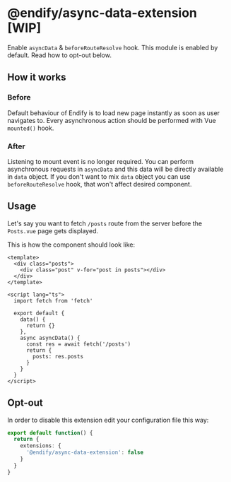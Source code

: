 # @endify/async-data-extension [WIP]
Enable `asyncData` & `beforeRouteResolve` hook. This module is enabled by default. Read how to opt-out below.

## How it works
### Before
Default behaviour of Endify is to load new page instantly as soon as user navigates to. Every asynchronous action should be performed with Vue `mounted()` hook.
### After
Listening to mount event is no longer required. You can perform asynchronous requests in `asyncData` and this data will be directly available in `data` object. If you don't want to mix `data` object you can use `beforeRouteResolve` hook, that won't affect desired component.

## Usage
Let's say you want to fetch `/posts` route from the server before the `Posts.vue` page gets displayed.

This is how the component should look like:
```vue
<template>
  <div class="posts">
    <div class="post" v-for="post in posts"></div>
  </div>
</template>

<script lang="ts">
  import fetch from 'fetch'
  
  export default {
    data() {
      return {}
    },
    async asyncData() {
      const res = await fetch('/posts')
      return {
        posts: res.posts
      }
    }
  }
</script>
```


## Opt-out
In order to disable this extension edit your configuration file this way:

```typescript
export default function() {
  return {
    extensions: {
      '@endify/async-data-extension': false
    }
  }
}
```